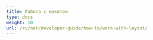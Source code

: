 ```yaml
---
title: Работа с макетом
type: docs
weight: 10
url: /ru/net/developer-guide/how-to/work-with-layout/
---
```

